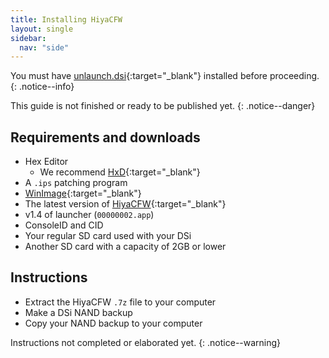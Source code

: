 ```yaml
---
title: Installing HiyaCFW
layout: single
sidebar:
  nav: "side"
---
```


You must have [unlaunch.dsi](https://problemkaputt.de/gba.htm){:target="_blank"} installed before proceeding.
{: .notice--info}

This guide is not finished or ready to be published yet.
{: .notice--danger}

## Requirements and downloads
- Hex Editor
  - We recommend [HxD](https://mh-nexus.de/en/hxd/){:target="_blank"}
- A `.ips` patching program
- [WinImage](http://winimage.com/){:target="_blank"}
- The latest version of [HiyaCFW](https://github.com/Robz8/hiyaCFW/releases){:target="_blank"}
- v1.4 of launcher (`00000002.app`)
- ConsoleID and CID
- Your regular SD card used with your DSi
- Another SD card with a capacity of 2GB or lower

## Instructions

- Extract the HiyaCFW `.7z` file to your computer
- Make a DSi NAND backup
- Copy your NAND backup to your computer

Instructions not completed or elaborated yet.
{: .notice--warning}
